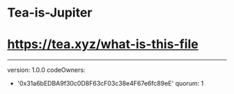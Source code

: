 # Tea-is-Jupiter
# https://tea.xyz/what-is-this-file
---
version: 1.0.0
codeOwners:
  - '0x31a6bEDBA9f30c0D8F63cF03c38e4F67e6fc89eE'
quorum: 1
